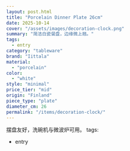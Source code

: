 ```yaml
---
layout: post.html
title: "Porcelain Dinner Plate 26cm"
date: 2025-10-14
cover: "/assets/images/decoration-clock.png"
summary: "简洁白瓷餐盘，边缘微上翘。"
tags:
  - entry
category: "tableware"
brand: "Iittala"
material:
  - "porcelain"
color:
  - "white"
style: "minimal"
price_tier: "mid"
origin: "Finland"
piece_type: "plate"
diameter_cm: 26
permalink: "/items/decoration-clock/"
---
```

摆盘友好，洗碗机与微波炉可用。
tags:
  - entry
